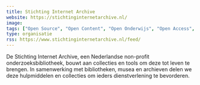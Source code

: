 ```yaml
---
title: Stichting Internet Archive
website: https://stichtinginternetarchive.nl/
image: 
tags: ["Open Source", "Open Content", "Open Onderwijs", "Open Access", "Open Science"]
type: organisatie
rss: https://www.stichtinginternetarchive.nl/feed/
---
```


De Stichting Internet Archive, een Nederlandse non-profit onderzoeksbibliotheek, bouwt aan collecties en tools om deze tot leven te brengen. In samenwerking met bibliotheken, musea en archieven delen we deze hulpmiddelen en collecties om ieders dienstverlening te bevorderen.
